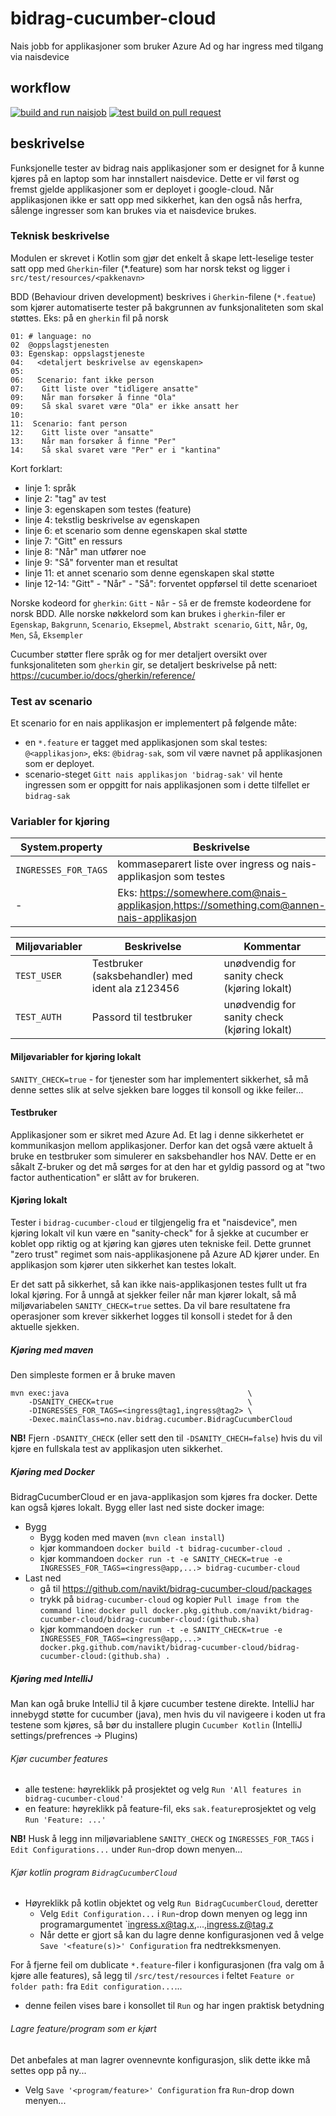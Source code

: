 # bidrag-cucumber-cloud
Nais jobb for applikasjoner som bruker Azure Ad og har ingress med tilgang via naisdevice

## workflow
[![build and run naisjob](https://github.com/navikt/bidrag-cucumber-cloud/actions/workflows/build-and-run.yaml/badge.svg)](https://github.com/navikt/bidrag-cucumber-cloud/actions/workflows/build-and-run.yaml)
[![test build on pull request](https://github.com/navikt/bidrag-cucumber-cloud/actions/workflows/pr.yaml/badge.svg)](https://github.com/navikt/bidrag-cucumber-cloud/actions/workflows/pr.yaml)

## beskrivelse

Funksjonelle tester av bidrag nais applikasjoner som er designet for å kunne kjøres på en laptop som har innstallert naisdevice. Dette er vil først
og fremst gjelde applikasjoner som er deployet i google-cloud. Når applikasjonen ikke er satt opp med sikkerhet, kan den også nås herfra, sålenge
ingresser som kan brukes via et naisdevice brukes.

### Teknisk beskrivelse

Modulen er skrevet i Kotlin som gjør det enkelt å skape lett-leselige tester satt opp med `Gherkin`-filer (*.feature) som har norsk tekst og ligger i
`src/test/resources/<pakkenavn>`

BDD (Behaviour driven development) beskrives i `Gherkin`-filene (`*.featue`) som kjører automatiserte tester på bakgrunnen av funksjonaliteten som
skal støttes. Eks: på en `gherkin` fil på norsk 

```
01: # language: no
02  @oppslagstjenesten
03: Egenskap: oppslagstjeneste
04:   <detaljert beskrivelse av egenskapen>
05: 
06:   Scenario: fant ikke person
07:    Gitt liste over "tidligere ansatte"
09:    Når man forsøker å finne "Ola"
09:    Så skal svaret være "Ola" er ikke ansatt her
10:
11:  Scenario: fant person
12:    Gitt liste over "ansatte"
13:    Når man forsøker å finne "Per"
14:    Så skal svaret være "Per" er i "kantina"
```

Kort forklart:
- linje 1: språk
- linje 2: "tag" av test
- linje 3: egenskapen som testes (feature)
- linje 4: tekstlig beskrivelse av egenskapen
- linje 6: et scenario som denne egenskapen skal støtte
- linje 7: "Gitt" en ressurs
- linje 8: "Når" man utfører noe
- linje 9: "Så" forventer man et resultat
- linje 11: et annet scenario som denne egenskapen skal støtte
- linje 12-14: "Gitt" - "Når" - "Så": forventet oppførsel til dette scenarioet

Norske kodeord for `gherkin`: `Gitt` - `Når` - `Så` er de fremste kodeordene for norsk BDD.
Alle norske nøkkelord som kan brukes i `gherkin`-filer er `Egenskap`, `Bakgrunn`, `Scenario`, `Eksepmel`, `Abstrakt scenario`, `Gitt`, `Når`, `Og`,
`Men`, `Så`, `Eksempler`

Cucumber støtter flere språk og for mer detaljert oversikt over funksjonaliteten som `gherkin` gir, se detaljert beskrivelse på nett: 
<https://cucumber.io/docs/gherkin/reference/>

### Test av scenario

Et scenario for en nais applikasjon er implementert på følgende måte:
* en `*.feature` er tagget med applikasjonen som skal testes: `@<applikasjon>`, eks: `@bidrag-sak`, som vil være navnet på applikasjonen
  som er deployet.
* scenario-steget `Gitt nais applikasjon 'bidrag-sak'` vil hente ingressen som er oppgitt for nais applikasjonen som i dette tilfellet er `bidrag-sak`

### Variabler for kjøring
System.property | Beskrivelse | Kommentar
---|---|---
`INGRESSES_FOR_TAGS` | kommaseparert liste over ingress og nais-applikasjon som testes | nais-applikasjon blir også tolket som cucumber tag
| - | Eks: https://somewhere.com@nais-applikasjon,https://something.com@annen-nais-applikasjon | er argument til `BidragCucumberCloud.main(...)` 

Miljøvariabler | Beskrivelse | Kommentar
---|---|---
`TEST_USER` | Testbruker (saksbehandler) med ident ala z123456 | unødvendig for sanity check (kjøring lokalt) |
`TEST_AUTH` | Passord til testbruker | unødvendig for sanity check (kjøring lokalt) |

#### Miljøvariabler for kjøring lokalt

`SANITY_CHECK=true` - for tjenester som har implementert sikkerhet, så må denne settes slik at selve sjekken bare logges til konsoll og ikke feiler...

#### Testbruker

Applikasjoner som er sikret med Azure Ad. Et lag i denne sikkerhetet er kommunikasjon mellom applikasjoner. Derfor kan det også være aktuelt å bruke en
testbruker som simulerer en saksbehandler hos NAV. Dette er en såkalt Z-bruker og det må sørges for at den har et gyldig passord og at "two factor
authentication" er slått av for brukeren.

#### Kjøring lokalt

Tester i `bidrag-cucumber-cloud` er tilgjengelig fra et "naisdevice", men kjøring lokalt vil kun være en "sanity-check" for å sjekke at cucumber er
koblet opp riktig og at kjøring kan gjøres uten tekniske feil. Dette grunnet "zero trust" regimet som nais-applikasjonene på Azure AD kjører under. En
applikasjon som kjører uten sikkerhet kan testes lokalt.

Er det satt på sikkerhet, så kan ikke nais-applikasjonen testes fullt ut fra lokal kjøring. For å unngå at sjekker feiler når man kjører lokalt, så
må miljøvariabelen `SANITY_CHECK=true` settes. Da vil bare resultatene fra operasjoner som krever sikkerhet logges til konsoll i stedet for å den
aktuelle sjekken.

##### Kjøring med maven

Den simpleste formen er å bruke maven
```
mvn exec:java                                        \
    -DSANITY_CHECK=true                              \
    -DINGRESSES_FOR_TAGS=<ingress@tag1,ingress@tag2> \
    -Dexec.mainClass=no.nav.bidrag.cucumber.BidragCucumberCloud
```
**NB!**
Fjern `-DSANITY_CHECK` (eller sett den til `-DSANITY_CHECH=false`) hvis du vil kjøre en fullskala test av applikasjon uten sikkerhet.

##### Kjøring med Docker

BidragCucumberCloud er en java-applikasjon som kjøres fra docker. Dette kan også kjøres lokalt. Bygg eller last ned siste docker image:
* Bygg
  * Bygg koden med maven (`mvn clean install`)
  * kjør kommandoen `docker build -t bidrag-cucumber-cloud .`
  * kjør kommandoen `docker run -t -e SANITY_CHECK=true -e INGRESSES_FOR_TAGS=<ingress@app,...> bidrag-cucumber-cloud`
* Last ned
  * gå til https://github.com/navikt/bidrag-cucumber-cloud/packages
  * trykk på `bidrag-cucumber-cloud` og kopier `Pull image from the command line`: `docker pull
    docker.pkg.github.com/navikt/bidrag-cucumber-cloud/bidrag-cucumber-cloud:(github.sha)`
  * kjør kommandoen `docker run -t -e SANITY_CHECK=true -e INGRESSES_FOR_TAGS=<ingress@app,...>
    docker.pkg.github.com/navikt/bidrag-cucumber-cloud/bidrag-cucumber-cloud:(github.sha) .`

##### Kjøring med IntelliJ

Man kan ogå bruke IntelliJ til å kjøre cucumber testene direkte. IntelliJ har innebygd støtte for cucumber (java), men hvis du vil navigeere i koden
ut fra testene som kjøres, så bør du installere plugin `Cucumber Kotlin` (IntelliJ settings/prefrences -> Plugins)

###### Kjør cucumber features
* alle testene: høyreklikk på prosjektet og velg `Run 'All features in bidrag-cucumber-cloud'`
* en feature: høyreklikk på feature-fil, eks `sak.feature`prosjektet og velg `Run 'Feature: ...'`

**NB!**
Husk å legg inn miljøvariablene `SANITY_CHECK` og `INGRESSES_FOR_TAGS` i `Edit Configurations...` under `Run`-drop down menyen...

###### Kjør kotlin program `BidragCucumberCloud`
* Høyreklikk på kotlin objektet og velg `Run BidragCucumberCloud`, deretter 
  * Velg `Edit Configuration...` i `Run`-drop down menyen og legg inn programargumentet `ingress.x@tag.x,...,ingress.z@tag.z 
  * Når dette er gjort så kan du lagre denne konfigurasjonen ved å velge `Save '<feature(s)>' Configuration` fra nedtrekksmenyen.
  
For å fjerne feil om dublicate `*.feature`-filer i konfigurasjonen (fra valg om å kjøre alle features), så legg til `/src/test/resources` i feltet
`Feature or folder path:` fra `Edit configuration...`...
* denne feilen vises bare i konsollet til `Run` og har ingen praktisk betydning

###### Lagre feature/program som er kjørt
Det anbefales at man lagrer ovennevnte konfigurasjon, slik dette ikke må settes opp på ny...
* Velg `Save '<program/feature>' Configuration` fra `Run`-drop down menyen...

